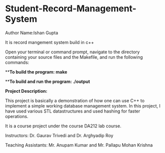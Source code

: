 # Student-Record-Management-System
Author Name:Ishan Gupta

It is record mangement system build in c++

Open your terminal or command prompt, navigate to the directory containing your source files and the Makefile, and run the following commands:

****To build the program: make**

****To build and run the program: ./output**

**Project Description:**

This project is basically a demonstration of how one can use C++ to implement a simple working database management system. In this project, I have used various STL datastructures and used hashing for faster operations. 

It is a course project under the course DA212 lab course.

Instructors: Dr. Gaurav Trivedi and Dr. Arghyadip Roy

Teaching Assistants: Mr. Anupam Kumar and Mr. Pallapu Mohan Krishna
